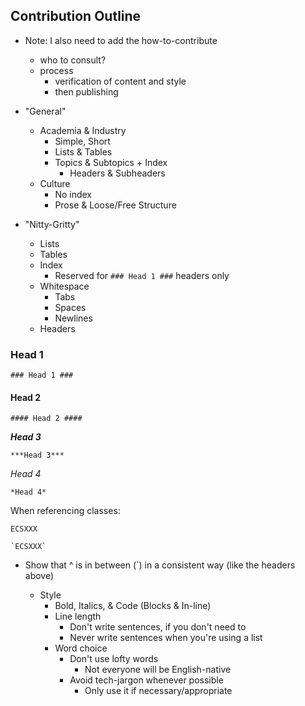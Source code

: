 ## Contribution Outline ##

- Note: I also need to add the how-to-contribute
	- who to consult?
	- process
		- verification of content and style
		- then publishing

- "General"
	- Academia & Industry
		- Simple, Short
		- Lists & Tables
		- Topics & Subtopics + Index
			- Headers & Subheaders
	- Culture
		- No index
		- Prose & Loose/Free Structure

- "Nitty-Gritty"
	- Lists
	- Tables
	- Index
		- Reserved for `### Head 1 ###` headers only
	- Whitespace
		- Tabs
		- Spaces
		- Newlines
	- Headers

### Head 1 ###

`### Head 1 ###`

#### Head 2 ####

`#### Head 2 ####`

***Head 3***

`***Head 3***`

*Head 4*

`*Head 4*`

When referencing classes:

`ECSXXX`

	`ECSXXX`

* Show that ^ is in between (`) in a consistent way (like the headers above)

	- Style
		- Bold, Italics, & Code (Blocks & In-line)
		- Line length
			- Don't write sentences, if you don't need to
			- Never write sentences when you're using a list
		- Word choice
			- Don't use lofty words
				- Not everyone will be English-native
			- Avoid tech-jargon whenever possible
				- Only use it if necessary/appropriate
